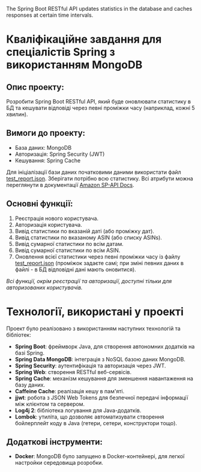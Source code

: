 The Spring Boot RESTful API updates statistics in the database and caches responses at certain time intervals.

# Кваліфікаційне завдання для спеціалістів Spring з використанням MongoDB

## Опис проекту:
Розробити Spring Boot RESTful API, який буде оновлювати статистику в БД та кешувати відповіді через певні проміжки часу (наприклад, кожні 5 хвилин).

## Вимоги до проекту:
- База даних: MongoDB
- Авторизація: Spring Security (JWT)
- Кешування: Spring Cache

Для ініціалізації бази даних початковими даними використати файл [test_report.json](src%2Fmain%2Fresources%2Ftest_report.json). Зберігати потрібно всю статистику. Всі атрибути можна переглянути в документації [Amazon SP-API Docs](https://developer-docs.amazon.com/sp-api/docs/seller-retail-reports-attributes).

## Основні функції:
1. Реєстрація нового користувача.
2. Авторизація користувача.
3. Вивід статистики по вказаній даті (або проміжку дат).
4. Вивід статистики по вказаному ASIN (або списку ASINs).
5. Вивід сумарної статистики по всім датам.
6. Вивід сумарної статистики по всім ASIN.
7. Оновлення всієї статистики через певні проміжки часу із файлу [test_report.json](src%2Fmain%2Fresources%2Ftest_report.json) (проміжок задаєте самі; при зміні певних даних в файлі - в БД відповідні дані мають оновитися).

*Всі функції, окрім реєстрації та авторизації, доступні тільки для авторизованих користувачів.*

# Технології, використані у проекті

Проект було реалізовано з використанням наступних технологій та бібліотек:

- **Spring Boot**: фреймворк Java, для створення автономних додатків на базі Spring.
- **Spring Data MongoDB**: інтеграція з NoSQL базою даних MongoDB.
- **Spring Security**: аутентифікація та авторизація через JWT.
- **Spring Web**: створення RESTful веб-сервісів.
- **Spring Cache**: механізм кешування для зменшення навантаження на базу даних.
- **Caffeine Cache**: реалізація кешу в пам'яті.
- **jjwt**: робота з JSON Web Tokens для безпечної передачі інформації між клієнтом та сервером.
- **Log4j 2**: бібліотека логування для Java-додатків.
- **Lombok**: утиліта, що дозволяє автоматизувати створення бойлерплейт коду в Java (гетери, сетери, конструктори тощо).

## Додаткові інструменти:

- **Docker**: MongoDB було запущено в Docker-контейнері, для легкої настройки середовища розробки.

